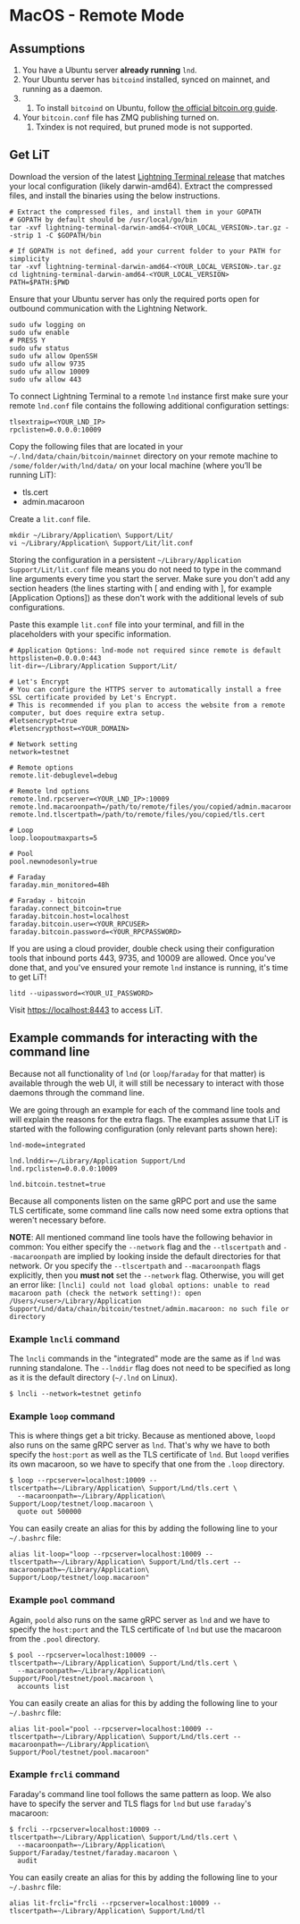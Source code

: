 # MacOS - Remote Mode

## Assumptions

1. You have a Ubuntu server **already running** `lnd`.
2. Your Ubuntu server has `bitcoind` installed, synced on mainnet, and running as a daemon.
3. 1. To install `bitcoind` on Ubuntu, follow [the official bitcoin.org guide](https://bitcoin.org/en/full-node#linux-instructions).
4. Your `bitcoin.conf` file has ZMQ publishing turned on.
   1. Txindex is not required, but pruned mode is not supported.

## Get LiT

Download the version of the latest [Lightning Terminal release](https://github.com/lightninglabs/lightning-terminal/releases/latest) that matches your local configuration \(likely darwin-amd64\). Extract the compressed files, and install the binaries using the below instructions.

```text
# Extract the compressed files, and install them in your GOPATH
# GOPATH by default should be /usr/local/go/bin
tar -xvf lightning-terminal-darwin-amd64-<YOUR_LOCAL_VERSION>.tar.gz --strip 1 -C $GOPATH/bin

# If GOPATH is not defined, add your current folder to your PATH for simplicity
tar -xvf lightning-terminal-darwin-amd64-<YOUR_LOCAL_VERSION>.tar.gz
cd lightning-terminal-darwin-amd64-<YOUR_LOCAL_VERSION>
PATH=$PATH:$PWD
```

Ensure that your Ubuntu server has only the required ports open for outbound communication with the Lightning Network.

```text
sudo ufw logging on
sudo ufw enable
# PRESS Y
sudo ufw status
sudo ufw allow OpenSSH
sudo ufw allow 9735
sudo ufw allow 10009
sudo ufw allow 443
```

To connect Lightning Terminal to a remote `lnd` instance first make sure your remote `lnd.conf` file contains the following additional configuration settings:

```text
tlsextraip=<YOUR_LND_IP>
rpclisten=0.0.0.0:10009
```

Copy the following files that are located in your `~/.lnd/data/chain/bitcoin/mainnet` directory on your remote machine to `/some/folder/with/lnd/data/` on your local machine \(where you’ll be running LiT\):

* tls.cert
* admin.macaroon

Create a `lit.conf` file.

```text
mkdir ~/Library/Application\ Support/Lit/
vi ~/Library/Application\ Support/Lit/lit.conf
```

Storing the configuration in a persistent `~/Library/Application Support/Lit/lit.conf` file means you do not need to type in the command line arguments every time you start the server. Make sure you don't add any section headers \(the lines starting with \[ and ending with \], for example \[Application Options\]\) as these don't work with the additional levels of sub configurations.

Paste this example `lit.conf` file into your terminal, and fill in the placeholders with your specific information.

```text
# Application Options: lnd-mode not required since remote is default
httpslisten=0.0.0.0:443
lit-dir=~/Library/Application Support/Lit/

# Let's Encrypt
# You can configure the HTTPS server to automatically install a free SSL certificate provided by Let's Encrypt. 
# This is recommended if you plan to access the website from a remote computer, but does require extra setup.
#letsencrypt=true
#letsencrypthost=<YOUR_DOMAIN>

# Network setting
network=testnet

# Remote options
remote.lit-debuglevel=debug

# Remote lnd options
remote.lnd.rpcserver=<YOUR_LND_IP>:10009
remote.lnd.macaroonpath=/path/to/remote/files/you/copied/admin.macaroon
remote.lnd.tlscertpath=/path/to/remote/files/you/copied/tls.cert

# Loop
loop.loopoutmaxparts=5

# Pool
pool.newnodesonly=true

# Faraday
faraday.min_monitored=48h

# Faraday - bitcoin
faraday.connect_bitcoin=true
faraday.bitcoin.host=localhost
faraday.bitcoin.user=<YOUR_RPCUSER>
faraday.bitcoin.password=<YOUR_RPCPASSWORD>
```

If you are using a cloud provider, double check using their configuration tools that inbound ports 443, 9735, and 10009 are allowed. Once you've done that, and you've ensured your remote `lnd` instance is running, it's time to get LiT!

```text
litd --uipassword=<YOUR_UI_PASSWORD>
```

Visit [https://localhost:8443](https://localhost:8443/) to access LiT.

## Example commands for interacting with the command line

Because not all functionality of `lnd` \(or `loop`/`faraday` for that matter\) is available through the web UI, it will still be necessary to interact with those daemons through the command line.

We are going through an example for each of the command line tools and will explain the reasons for the extra flags. The examples assume that LiT is started with the following configuration \(only relevant parts shown here\):

```text
lnd-mode=integrated

lnd.lnddir=~/Library/Application Support/Lnd
lnd.rpclisten=0.0.0.0:10009

lnd.bitcoin.testnet=true
```

Because all components listen on the same gRPC port and use the same TLS certificate, some command line calls now need some extra options that weren't necessary before.

**NOTE**: All mentioned command line tools have the following behavior in common: You either specify the `--network` flag and the `--tlscertpath` and `--macaroonpath` are implied by looking inside the default directories for that network. Or you specify the `--tlscertpath` and `--macaroonpath` flags explicitly, then you **must not** set the `--network` flag. Otherwise, you will get an error like: `[lncli] could not load global options: unable to read macaroon path (check the network setting!): open /Users/<user>/Library/Application Support/Lnd/data/chain/bitcoin/testnet/admin.macaroon: no such file or directory`

### Example `lncli` command

The `lncli` commands in the "integrated" mode are the same as if `lnd` was running standalone. The `--lnddir` flag does not need to be specified as long as it is the default directory \(`~/.lnd` on Linux\).

```text
$ lncli --network=testnet getinfo
```

### Example `loop` command

This is where things get a bit tricky. Because as mentioned above, `loopd` also runs on the same gRPC server as `lnd`. That's why we have to both specify the `host:port` as well as the TLS certificate of `lnd`. But `loopd` verifies its own macaroon, so we have to specify that one from the `.loop` directory.

```text
$ loop --rpcserver=localhost:10009 --tlscertpath=~/Library/Application\ Support/Lnd/tls.cert \
  --macaroonpath=~/Library/Application\ Support/Loop/testnet/loop.macaroon \
  quote out 500000
```

You can easily create an alias for this by adding the following line to your `~/.bashrc` file:

```text
alias lit-loop="loop --rpcserver=localhost:10009 --tlscertpath=~/Library/Application\ Support/Lnd/tls.cert --macaroonpath=~/Library/Application\ Support/Loop/testnet/loop.macaroon"
```

### Example `pool` command

Again, `poold` also runs on the same gRPC server as `lnd` and we have to specify the `host:port` and the TLS certificate of `lnd` but use the macaroon from the `.pool` directory.

```text
$ pool --rpcserver=localhost:10009 --tlscertpath=~/Library/Application\ Support/Lnd/tls.cert \
  --macaroonpath=~/Library/Application\ Support/Pool/testnet/pool.macaroon \
  accounts list
```

You can easily create an alias for this by adding the following line to your `~/.bashrc` file:

```text
alias lit-pool="pool --rpcserver=localhost:10009 --tlscertpath=~/Library/Application\ Support/Lnd/tls.cert --macaroonpath=~/Library/Application\ Support/Pool/testnet/pool.macaroon"
```

### Example `frcli` command

Faraday's command line tool follows the same pattern as loop. We also have to specify the server and TLS flags for `lnd` but use `faraday`'s macaroon:

```text
$ frcli --rpcserver=localhost:10009 --tlscertpath=~/Library/Application\ Support/Lnd/tls.cert \
  --macaroonpath=~/Library/Application\ Support/Faraday/testnet/faraday.macaroon \
  audit
```

You can easily create an alias for this by adding the following line to your `~/.bashrc` file:

```text
alias lit-frcli="frcli --rpcserver=localhost:10009 --tlscertpath=~/Library/Application\ Support/Lnd/tl
```


